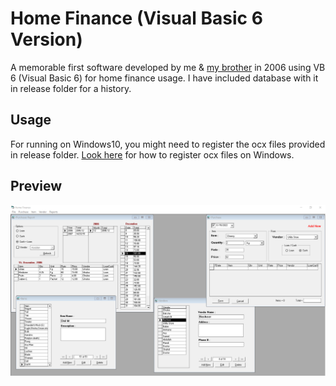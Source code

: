 # Home Finance (Visual Basic 6 Version)
A memorable first software developed by me &amp; [my brother](https://github.com/mansabbloch) in 2006 using VB 6 (Visual Basic 6) for home finance usage. I have included database with it in release folder for a history.

## Usage
For running on Windows10, you might need to register the ocx files provided in release folder. [Look here](https://stackoverflow.com/questions/59740756/regsvr32-error-the-module-was-loaded-but-the-entry-point-was-not-found) for how to register ocx files on Windows.

## Preview
![Preview](https://github.com/ahmadalibaloch/home-finance-vb6/raw/main/preview.PNG)

